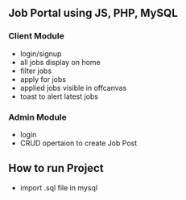 ## Job Portal using JS, PHP, MySQL

### Client Module
- login/signup
- all jobs display on home
- filter jobs
- apply for jobs
- applied jobs visible in offcanvas
- toast to alert latest jobs

### Admin Module
- login
- CRUD opertaion to create Job Post


## How to run Project
- import .sql file in mysql
